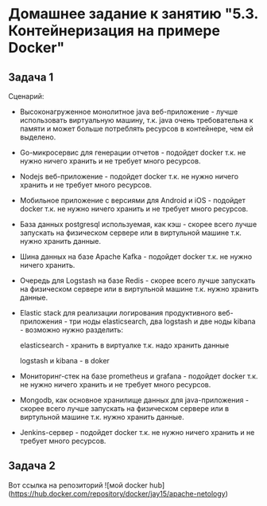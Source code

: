 # Домашнее задание к занятию "5.3. Контейнеризация на примере Docker"

## Задача 1

Сценарий:

- Высоконагруженное монолитное java веб-приложение - лучше
использовать виртуальную машину, т.к. java очень требовательна к памяти
и может больше потреблять ресурсов в контейнере, чем ей выделено.
- Go-микросервис для генерации отчетов - подойдет docker т.к. не нужно ничего хранить и 
не требует много ресурсов.  
- Nodejs веб-приложение - подойдет docker т.к. не нужно ничего хранить и 
не требует много ресурсов.
- Мобильное приложение c версиями для Android и iOS - подойдет docker т.к. не нужно ничего хранить и 
не требует много ресурсов.
- База данных postgresql используемая, как кэш - скорее всего лучше запускать на физическом сервере 
или в виртульной машине т.к. нужно хранить данные.
- Шина данных на базе Apache Kafka - подойдет docker т.к. не нужно ничего хранить.
- Очередь для Logstash на базе Redis - скорее всего лучше запускать на физическом сервере 
или в виртульной машине т.к. нужно хранить данные.
- Elastic stack для реализации логирования продуктивного веб-приложения - три ноды elasticsearch, два logstash и две ноды kibana - 
возможно нужно разделить: 
  
  elasticsearch - хранить в виртуалке т.к. надо хранить данные
  
  logstash и kibana - в doker
- Мониторинг-стек на базе prometheus и grafana - подойдет docker т.к. не нужно ничего хранить и 
не требует много ресурсов.
- Mongodb, как основное хранилище данных для java-приложения - скорее всего лучше запускать на физическом сервере 
или в виртульной машине т.к. нужно хранить данные.
-  Jenkins-сервер - подойдет docker т.к. не нужно ничего хранить и 
не требует много ресурсов. 
   
## Задача 2

Вот ссылка на репозиторий ![мой docker hub] (https://hub.docker.com/repository/docker/jay15/apache-netology)